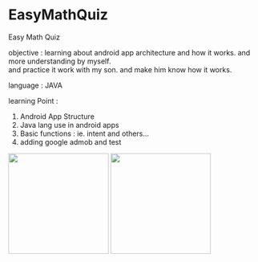 # EasyMathQuiz

Easy Math Quiz

objective : learning about android app architecture and how it works. and more understanding by myself.  
and practice it work with my son. and make him know how it works.

language : JAVA

learning Point :

1. Android App Structure
2. Java lang use in android apps
3. Basic functions : ie. intent and others...
4. adding google admob and test

<img src="https://user-images.githubusercontent.com/97417837/173170558-a4106ca2-6d80-49ad-830e-8c08443ac880.jpg" width="200"/>
<img src="https://user-images.githubusercontent.com/97417837/173170560-6d9cf9cf-847a-4e7c-b2f6-0e230d08f0c5.jpg" width="200"/>
